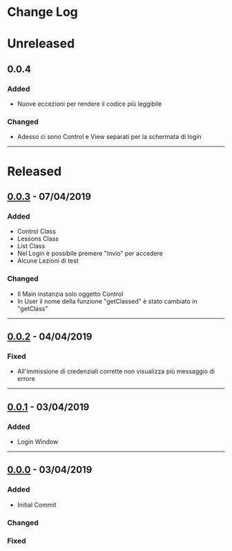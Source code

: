 # Change Log

# Unreleased

## 0.0.4

### Added
+ Nuove eccezioni per rendere il codice più leggibile

### Changed
+ Adesso ci sono Control e View separati per la schermata di login

---

# Released

## [0.0.3](https://github.com/SartoRiccardo/lezioniAllaPari/commit/4c0bf5b15edc1242cefdd05be8c5dd2e072fce48) - 07/04/2019

### Added
+ Control Class
+ Lessons Class
+ List Class
+ Nel Login è possibile premere "Invio" per accedere
+ Alcune Lezioni di test

### Changed
+ Il Main instanzia solo oggetto Control
+ In User il nome della funzione "getClassed" è stato cambiato in "getClass"

---

## [0.0.2](https://github.com/SartoRiccardo/lezioniAllaPari/commit/d1dacbfbc57f7b517aa22784a29b25859c454ea9) - 04/04/2019

### Fixed
+ All'immissione di credenziali corrette non visualizza più messaggio di errore

---

## [0.0.1](https://github.com/SartoRiccardo/lezioniAllaPari/commit/5cb9ab82a2b3bd449968b7bb0c98233305dcbf4a) - 03/04/2019

### Added
+ Login Window

---

## [0.0.0](https://github.com/SartoRiccardo/lezioniAllaPari/commit/90f5b28766a8f76a66e93b49c3ea256a1e57178a) - 03/04/2019

### Added
+ Initial Commit

### Changed

### Fixed

